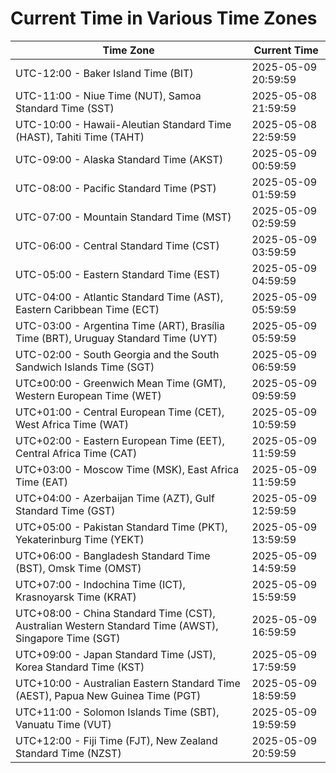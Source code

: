 # Current Time in Various Time Zones

| Time Zone | Current Time |
|-----------|--------------|
| UTC-12:00 - Baker Island Time (BIT) | 2025-05-09 20:59:59 |
| UTC-11:00 - Niue Time (NUT), Samoa Standard Time (SST) | 2025-05-08 21:59:59 |
| UTC-10:00 - Hawaii-Aleutian Standard Time (HAST), Tahiti Time (TAHT) | 2025-05-08 22:59:59 |
| UTC-09:00 - Alaska Standard Time (AKST) | 2025-05-09 00:59:59 |
| UTC-08:00 - Pacific Standard Time (PST) | 2025-05-09 01:59:59 |
| UTC-07:00 - Mountain Standard Time (MST) | 2025-05-09 02:59:59 |
| UTC-06:00 - Central Standard Time (CST) | 2025-05-09 03:59:59 |
| UTC-05:00 - Eastern Standard Time (EST) | 2025-05-09 04:59:59 |
| UTC-04:00 - Atlantic Standard Time (AST), Eastern Caribbean Time (ECT) | 2025-05-09 05:59:59 |
| UTC-03:00 - Argentina Time (ART), Brasília Time (BRT), Uruguay Standard Time (UYT) | 2025-05-09 05:59:59 |
| UTC-02:00 - South Georgia and the South Sandwich Islands Time (SGT) | 2025-05-09 06:59:59 |
| UTC±00:00 - Greenwich Mean Time (GMT), Western European Time (WET) | 2025-05-09 09:59:59 |
| UTC+01:00 - Central European Time (CET), West Africa Time (WAT) | 2025-05-09 10:59:59 |
| UTC+02:00 - Eastern European Time (EET), Central Africa Time (CAT) | 2025-05-09 11:59:59 |
| UTC+03:00 - Moscow Time (MSK), East Africa Time (EAT) | 2025-05-09 11:59:59 |
| UTC+04:00 - Azerbaijan Time (AZT), Gulf Standard Time (GST) | 2025-05-09 12:59:59 |
| UTC+05:00 - Pakistan Standard Time (PKT), Yekaterinburg Time (YEKT) | 2025-05-09 13:59:59 |
| UTC+06:00 - Bangladesh Standard Time (BST), Omsk Time (OMST) | 2025-05-09 14:59:59 |
| UTC+07:00 - Indochina Time (ICT), Krasnoyarsk Time (KRAT) | 2025-05-09 15:59:59 |
| UTC+08:00 - China Standard Time (CST), Australian Western Standard Time (AWST), Singapore Time (SGT) | 2025-05-09 16:59:59 |
| UTC+09:00 - Japan Standard Time (JST), Korea Standard Time (KST) | 2025-05-09 17:59:59 |
| UTC+10:00 - Australian Eastern Standard Time (AEST), Papua New Guinea Time (PGT) | 2025-05-09 18:59:59 |
| UTC+11:00 - Solomon Islands Time (SBT), Vanuatu Time (VUT) | 2025-05-09 19:59:59 |
| UTC+12:00 - Fiji Time (FJT), New Zealand Standard Time (NZST) | 2025-05-09 20:59:59 |
